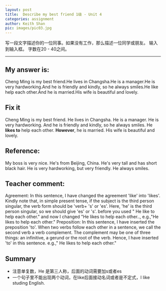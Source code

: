 ```yaml
---
layout: post
title:  Describe my best friend 1级 - Unit 4
categories: assignment
author: Keith Shan
pic: images/pic03.jpg
---
```


写一段文字描述你的一位同事。如果没有工作，那么描述一位同学或朋友。 输入到输入框。 字数在20 - 40之间。
<!--more-->


---

## My answer is:

Cheng Ming is my best friend.He lives in Changsha.He is a manager.He is very hardworking.And he is friendly and kindly,
so he always smiles.He like help each other.And he is married.His wife is beautiful and lovely.

## Fix it

Cheng Ming is my best friend. He lives in Changsha. He is a manager. He is very hardworking. 
And he is friendly and kindly, so he always smiles. He **likes to** help each other. **However**, he is married. 
His wife is beautiful and lovely.

## Reference:

My boss is very nice. He's from Beijing, China. He's very tall and has short black hair. 
He is very hardworking, but very friendly. He always smiles.

## Teacher comment:
Agreement: In this sentence, I have changed the agreement 'like' into 'likes'. 
Kindly note that, in simple present tense, if the subject is the third person singular, 
the verb form should be 'verb+ 's' or 'es'. Here, 'he' is the third person singular, 
so we should give 'es' or 's'. before you used " He like to help each other." 
and now I changed "He likes to help each other.., e.g.,"He likes to help each other." 
Preposition: In this sentence, I have inserted the preposition 'to'. When two verbs follow each other in a sentence, 
we call the second verb a verb complement. The complement may be one of three things: an infinitive, a gerund or the root 
of the verb. Hence, I have inserted 'to' in this sentence. e.g.," He likes to help each other."

## Summary

- 注意单复数，He 是第三人称，后面的动词需要加s或者es
- 一个句子里不能出现两个动词，在like后面接动名词或者是不定式，I like studing English.
